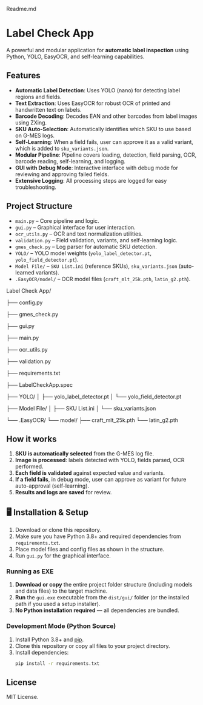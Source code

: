 Readme.md

# Label Check App

A powerful and modular application for **automatic label inspection** using Python, YOLO, EasyOCR, and self-learning capabilities.

## Features

- **Automatic Label Detection**: Uses YOLO (nano) for detecting label regions and fields.
- **Text Extraction**: Uses EasyOCR for robust OCR of printed and handwritten text on labels.
- **Barcode Decoding**: Decodes EAN and other barcodes from label images using ZXing.
- **SKU Auto-Selection**: Automatically identifies which SKU to use based on G-MES logs.
- **Self-Learning**: When a field fails, user can approve it as a valid variant, which is added to `sku_variants.json`.
- **Modular Pipeline**: Pipeline covers loading, detection, field parsing, OCR, barcode reading, self-learning, and logging.
- **GUI with Debug Mode**: Interactive interface with debug mode for reviewing and approving failed fields.
- **Extensive Logging**: All processing steps are logged for easy troubleshooting.

## Project Structure

- `main.py` – Core pipeline and logic.
- `gui.py` – Graphical interface for user interaction.
- `ocr_utils.py` – OCR and text normalization utilities.
- `validation.py` – Field validation, variants, and self-learning logic.
- `gmes_check.py` – Log parser for automatic SKU detection.
- `YOLO/` – YOLO model weights (`yolo_label_detector.pt`, `yolo_field_detector.pt`).
- `Model File/` – `SKU List.ini` (reference SKUs), `sku_variants.json` (auto-learned variants).
- `.EasyOCR/model/` – OCR model files (`craft_mlt_25k.pth`, `latin_g2.pth`).



Label Check App/

├── config.py

├── gmes_check.py

├── gui.py

├── main.py

├── ocr_utils.py

├── validation.py

├── requirements.txt

├── LabelCheckApp.spec

├── YOLO/
│   ├── yolo_label_detector.pt
│   └── yolo_field_detector.pt

├── Model File/
│   ├── SKU List.ini
│   └── sku_variants.json

└── .EasyOCR/
└── model/
├── craft_mlt_25k.pth
└── latin_g2.pth



## How it works

1. **SKU is automatically selected** from the G-MES log file.
2. **Image is processed**: labels detected with YOLO, fields parsed, OCR performed.
3. **Each field is validated** against expected value and variants.
4. **If a field fails**, in debug mode, user can approve as variant for future auto-approval (self-learning).
5. **Results and logs are saved** for review.

## 🖥️ Installation & Setup

1. Download or clone this repository.
2. Make sure you have Python 3.8+ and required dependencies from `requirements.txt`.
3. Place model files and config files as shown in the structure.
4. Run `gui.py` for the graphical interface.

### **Running as EXE**

1. **Download or copy** the entire project folder structure (including models and data files) to the target machine.
2. **Run** the `gui.exe` executable from the `dist/gui/` folder (or the installed path if you used a setup installer).
3. **No Python installation required** — all dependencies are bundled.

### **Development Mode (Python Source)**

1. Install Python 3.8+ and [pip](https://pip.pypa.io/en/stable/installation/).
2. Clone this repository or copy all files to your project directory.
3. Install dependencies:
   ```bash
   pip install -r requirements.txt

## License

MIT License.
